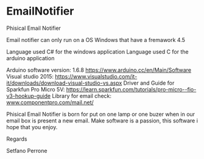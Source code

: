 # EmailNotifier
Phisical Email Notifier

Email notifier can only run on a OS Windows that have a fremawork 4.5

Language used C# for the windows application
Language used C for the arduino application

Arduino software version: 1.6.8 https://www.arduino.cc/en/Main/Software
Visual studio 2015: https://www.visualstudio.com/it-it/downloads/download-visual-studio-vs.aspx
Driver and Guide for Sparkfun Pro Micro 5V: https://learn.sparkfun.com/tutorials/pro-micro--fio-v3-hookup-guide
Library for email check: www.componentpro.com/mail.net/

Phisical Email Notifier is born for put on one lamp or one buzer when in our email box is present a new email.
Make software is a passion, this software i hope that you enjoy.

Regards 

Setfano Perrone

